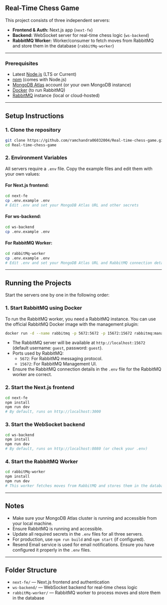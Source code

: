 ## Real-Time Chess Game

This project consists of three independent servers:

- **Frontend & Auth:** Next.js app (`next-fe`)
- **Backend:** WebSocket server for real-time chess logic (`ws-backend`)
- **RabbitMQ Worker:** Worker/consumer to fetch moves from RabbitMQ and store them in the database (`rabbitMq-worker`)

---

### Prerequisites

- Latest [Node.js](https://nodejs.org/) (LTS or Current)
- [npm](https://www.npmjs.com/) (comes with Node.js)
- [MongoDB Atlas](https://www.mongodb.com/cloud/atlas) account (or your own MongoDB instance)
- [Docker](https://www.docker.com/) (to run RabbitMQ)
- [RabbitMQ](https://www.rabbitmq.com/) instance (local or cloud-hosted)

---

## Setup Instructions

### 1. Clone the repository

```bash
git clone https://github.com/ramchandra06032004/Real-time-chess-game.git
cd Real-time-chess-game
```

### 2. Environment Variables

All servers require a `.env` file. Copy the example files and edit them with your own values:

#### For Next.js frontend:
```bash
cd next-fe
cp .env.example .env
# Edit .env and set your MongoDB Atlas URL and other secrets
```

#### For ws-backend:
```bash
cd ws-backend
cp .env.example .env
```

#### For RabbitMQ Worker:
```bash
cd rabbitMq-worker
cp .env.example .env
# Edit .env and set your MongoDB Atlas URL and RabbitMQ connection details
```

---

## Running the Projects

Start the servers one by one in the following order:

### 1. Start RabbitMQ using Docker

To run the RabbitMQ worker, you need a RabbitMQ instance. You can use the official RabbitMQ Docker image with the management plugin:

```bash
docker run -d --name rabbitmq -p 5672:5672 -p 15672:15672 rabbitmq:management
```

- The RabbitMQ server will be available at `http://localhost:15672` (default username: `guest`, password: `guest`).
- Ports used by RabbitMQ:
  - `5672`: For RabbitMQ messaging protocol.
  - `15672`: For RabbitMQ Management UI.
- Ensure the RabbitMQ connection details in the `.env` file for the RabbitMQ worker are correct.

### 2. Start the Next.js frontend
```bash
cd next-fe
npm install
npm run dev
# By default, runs on http://localhost:3000
```

### 3. Start the WebSocket backend
```bash
cd ws-backend
npm install
npm run dev
# By default, runs on http://localhost:8080 (or check your .env)
```

### 4. Start the RabbitMQ Worker
```bash
cd rabbitMq-worker
npm install
npm run dev
# This worker fetches moves from RabbitMQ and stores them in the database
```

---

## Notes

- Make sure your MongoDB Atlas cluster is running and accessible from your local machine.
- Ensure RabbitMQ is running and accessible.
- Update all required secrets in the `.env` files for all three servers.
- For production, use `npm run build` and `npm start` (if configured).
- Resend Email service is used for email notifications. Ensure you have configured it properly in the `.env` files.

---

## Folder Structure

- `next-fe/` — Next.js frontend and authentication
- `ws-backend/` — WebSocket backend for real-time chess logic
- `rabbitMq-worker/` — RabbitMQ worker to process moves and store them in the database




